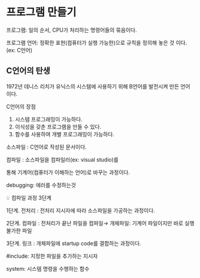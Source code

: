 # 프로그램 만들기

프로그램: 일의 순서, CPU가 처리하는 명령어들의 묶음이다.

프로그램 언어: 정확한 표현(컴퓨터가 실행 가능한)으로 규칙을 정의해 놓은 것 이다.(ex: C언어)

## C언어의 탄생

1972년 데니스 리치가 유닉스의 시스템에 사용하기 위해 B언어를 발전시켜 만든 언어 이다.

 C언어의 장점

1. 시스템 프로그래밍이 가능하다.
2. 이식성을 갖춘 프로그램을 만들 수 있다.
3. 함수를 사용하여 개별 프로그래밍이 가능하다.

소스파일 : C언어로 작성된 문서이다.

컴파일 : 소스파일을 컴파일러(ex: visual studio)를

통해 기계어(컴퓨터가 이해하는 언어)로 바꾸는 과정이다.

debugging: 에러를 수정하는것

<aside>
💡 컴파일 과정 3단계

</aside>

1단계. 전처리 : 전처리 지시자에 따라 소스파일을 가공하는 과정이다.

2단계. 컴파일 : 전처리가 끝난 파일을 컴파일→ 개체파일: 기계어 파일이지만 바로 실행 불가한 파일

3단계. 링크 : 개체파일에 startup code를 결합하는 과정이다.

#include: 지정한 파일을 추가하는 지시자

system: 시스템 명령을 수행하는 함수
